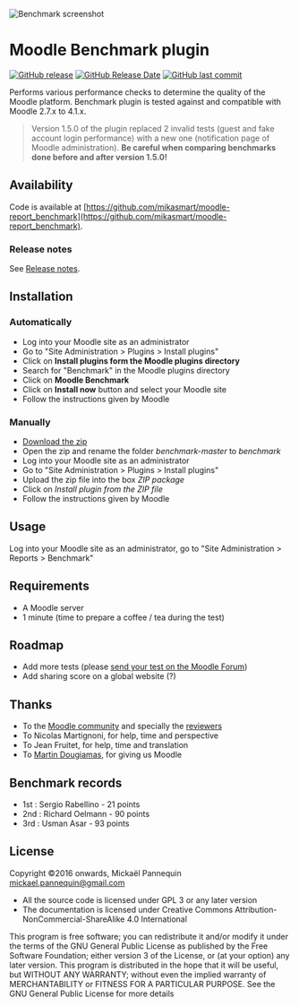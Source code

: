 ![Benchmark screenshot](https://github.com/mikasmart/moodle-report_benchmark/blob/master/screenshot.png)

# Moodle Benchmark plugin

[![GitHub release](https://img.shields.io/github/release/mikasmart/moodle-report_benchmark.svg)](https://github.com/mikasmart/moodle-report_benchmark/releases/latest)
[![GitHub Release Date](https://img.shields.io/github/release-date/mikasmart/moodle-report_benchmark.svg)](https://github.com/mikasmart/moodle-report_benchmark/releases/latest)
[![GitHub last commit](https://img.shields.io/github/last-commit/mikasmart/moodle-report_benchmark.svg)](https://github.com/mikasmart/moodle-report_benchmark/commits/)

Performs various performance checks to determine the quality of the Moodle platform. Benchmark plugin is tested against and compatible with Moodle 2.7.x to 4.1.x.

> Version 1.5.0 of the plugin replaced 2 invalid tests (guest and fake account login performance) with a new one (notification page of Moodle administration). __Be careful when comparing benchmarks done before and after version 1.5.0!__

## Availability

Code is available at [https://github.com/mikasmart/moodle-report_benchmark](https://github.com/mikasmart/moodle-report_benchmark).

### Release notes

See [Release notes](https://github.com/mikasmart/moodle-report_benchmark/blob/master/CHANGELOG.md).

## Installation

### Automatically

- Log into your Moodle site as an administrator
- Go to "Site Administration > Plugins > Install plugins"
- Click on __Install plugins form the Moodle plugins directory__
- Search for "Benchmark" in the Moodle plugins directory
- Click on __Moodle Benchmark__
- Click on __Install now__ button and select your Moodle site
- Follow the instructions given by Moodle

### Manually

- [Download the zip](https://github.com/mikasmart/moodle-report_benchmark/archive/master.zip)
- Open the zip and rename the folder *benchmark-master* to *benchmark*
- Log into your Moodle site as an administrator
- Go to "Site Administration > Plugins > Install plugins"
- Upload the zip file into the box *ZIP package*
- Click on *Install plugin from the ZIP file*
- Follow the instructions given by Moodle

## Usage

Log into your Moodle site as an administrator, go to "Site Administration > Reports > Benchmark"

## Requirements

- A Moodle server
- 1 minute (time to prepare a coffee / tea during the test)

## Roadmap

- Add more tests (please [send your test on the Moodle Forum](https://moodle.org/mod/forum/discuss.php?d=335282))
- Add sharing score on a global website (?)

## Thanks

- To the [Moodle community](https://moodle.org/) and specially the [reviewers](https://moodle.org/mod/forum/discuss.php?d=335357)
- To Nicolas Martignoni, for help, time and perspective
- To Jean Fruitet, for help, time and translation
- To [Martin Dougiamas](https://en.wikipedia.org/wiki/Martin_Dougiamas), for giving us Moodle

## Benchmark records

- 1st : Sergio Rabellino - 21 points
- 2nd : Richard Oelmann - 90 points
- 3rd : Usman Asar - 93 points

## License

Copyright ©2016 onwards, Mickaël Pannequin <mickael.pannequin@gmail.com>

- All the source code is licensed under GPL 3 or any later version
- The documentation is licensed under Creative Commons Attribution-NonCommercial-ShareAlike 4.0 International

This program is free software; you can redistribute it and/or modify it under the terms of the GNU General Public License as published by the Free Software Foundation; either version 3 of the License, or (at your option) any later version. This program is distributed in the hope that it will be useful, but WITHOUT ANY WARRANTY; without even the implied warranty of MERCHANTABILITY or FITNESS FOR A PARTICULAR PURPOSE. See the GNU General Public License for more details
